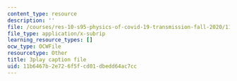 ```yaml
---
content_type: resource
description: ''
file: /courses/res-10-s95-physics-of-covid-19-transmission-fall-2020/11b6467b2e726f5fcd01dbedd64ac7cc_vQYQR8iNU-o.srt
file_type: application/x-subrip
learning_resource_types: []
ocw_type: OCWFile
resourcetype: Other
title: 3play caption file
uid: 11b6467b-2e72-6f5f-cd01-dbedd64ac7cc
---
```

